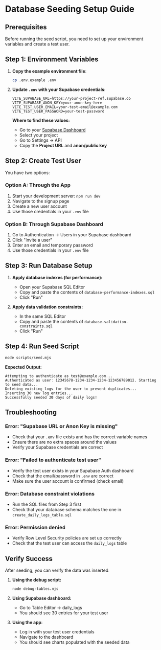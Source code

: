 # Database Seeding Setup Guide

## Prerequisites

Before running the seed script, you need to set up your environment variables and create a test user.

## Step 1: Environment Variables

1. **Copy the example environment file:**
   ```bash
   cp .env.example .env
   ```

2. **Update `.env` with your Supabase credentials:**
   ```env
   VITE_SUPABASE_URL=https://your-project-ref.supabase.co
   VITE_SUPABASE_ANON_KEY=your-anon-key-here
   VITE_TEST_USER_EMAIL=your-test-email@example.com
   VITE_TEST_USER_PASSWORD=your-test-password
   ```

   **Where to find these values:**
   - Go to your [Supabase Dashboard](https://supabase.com/dashboard)
   - Select your project
   - Go to Settings → API
   - Copy the **Project URL** and **anon/public key**

## Step 2: Create Test User

You have two options:

### Option A: Through the App
1. Start your development server: `npm run dev`
2. Navigate to the signup page
3. Create a new user account
4. Use those credentials in your `.env` file

### Option B: Through Supabase Dashboard
1. Go to Authentication → Users in your Supabase dashboard
2. Click "Invite a user"
3. Enter an email and temporary password
4. Use those credentials in your `.env` file

## Step 3: Run Database Setup

1. **Apply database indexes (for performance):**
   - Open your Supabase SQL Editor
   - Copy and paste the contents of `database-performance-indexes.sql`
   - Click "Run"

2. **Apply data validation constraints:**
   - In the same SQL Editor
   - Copy and paste the contents of `database-validation-constraints.sql`
   - Click "Run"

## Step 4: Run Seed Script

```bash
node scripts/seed.mjs
```

**Expected Output:**
```
Attempting to authenticate as test@example.com...
Authenticated as user: 12345678-1234-1234-1234-123456789012. Starting to seed data...
Deleting existing logs for the user to prevent duplicates...
Inserting 30 new log entries...
Successfully seeded 30 days of daily logs!
```

## Troubleshooting

### Error: "Supabase URL or Anon Key is missing"
- Check that your `.env` file exists and has the correct variable names
- Ensure there are no extra spaces around the values
- Verify your Supabase credentials are correct

### Error: "Failed to authenticate test user"
- Verify the test user exists in your Supabase Auth dashboard
- Check that the email/password in `.env` are correct
- Make sure the user account is confirmed (check email)

### Error: Database constraint violations
- Run the SQL files from Step 3 first
- Check that your database schema matches the one in `create_daily_logs_table.sql`

### Error: Permission denied
- Verify Row Level Security policies are set up correctly
- Check that the test user can access the `daily_logs` table

## Verify Success

After seeding, you can verify the data was inserted:

1. **Using the debug script:**
   ```bash
   node debug-tables.mjs
   ```

2. **Using Supabase dashboard:**
   - Go to Table Editor → daily_logs
   - You should see 30 entries for your test user

3. **Using the app:**
   - Log in with your test user credentials
   - Navigate to the dashboard
   - You should see charts populated with the seeded data